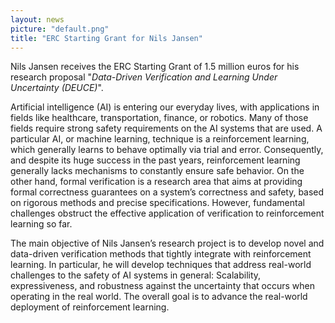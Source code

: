 ```yaml
---
layout: news
picture: "default.png"
title: "ERC Starting Grant for Nils Jansen"
---
```


Nils Jansen receives the ERC Starting Grant of 1.5 million euros for his research proposal "_Data-Driven Verification and Learning Under Uncertainty (DEUCE)_".

Artificial intelligence (AI) is entering our everyday lives, with applications in fields like healthcare, transportation, finance, or robotics. Many of those fields require strong safety requirements on the AI systems that are used. A particular AI, or machine learning, technique is a reinforcement learning, which generally learns to behave optimally via trial and error. Consequently, and despite its huge success in the past years, reinforcement learning generally lacks mechanisms to constantly ensure safe behavior. On the other hand, formal verification is a research area that aims at providing formal correctness guarantees on a system’s correctness and safety, based on rigorous methods and precise specifications. However, fundamental challenges obstruct the effective application of verification to reinforcement learning so far.

The main objective of Nils Jansen’s research project is to develop novel and data-driven verification methods that tightly integrate with reinforcement learning. In particular, he will develop techniques that address real-world challenges to the safety of AI systems in general: Scalability, expressiveness, and robustness against the uncertainty that occurs when operating in the real world. The overall goal is to advance the real-world deployment of reinforcement learning.